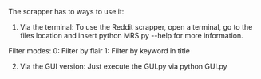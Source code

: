 The scrapper has to ways to use it:
1. Via the terminal:
  To use the Reddit scrapper, open a terminal, go to the files location and insert
  python MRS.py --help for more information.

  Filter modes:
  0: Filter by flair
  1: Filter by keyword in title

2. Via the GUI version:
  Just execute the GUI.py via
  python GUI.py

